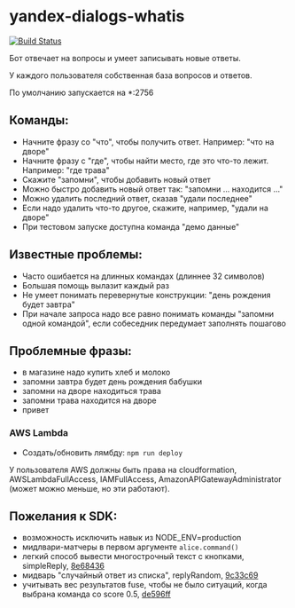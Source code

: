 # yandex-dialogs-whatis

[![Build Status](https://travis-ci.org/popstas/yandex-dialogs-whatis.svg?branch=master)](https://travis-ci.org/popstas/yandex-dialogs-whatis)

Бот отвечает на вопросы и умеет записывать новые ответы.

У каждого пользователя собственная база вопросов и ответов.

По умолчанию запускается на *:2756

## Команды:
- Начните фразу со "что", чтобы получить ответ. Например: "что на дворе"
- Начните фразу с "где", чтобы найти место, где это что-то лежит. Например: "где трава"
- Скажите "запомни", чтобы добавить новый ответ
- Можно быстро добавить новый ответ так: "запомни ... находится ..."
- Можно удалить последний ответ, сказав "удали последнее"
- Если надо удалить что-то другое, скажите, например, "удали на дворе"
- При тестовом запуске доступна команда "демо данные"

## Известные проблемы:
- Часто ошибается на длинных командах (длиннее 32 символов)
- Большая помощь вылазит каждый раз
- Не умеет понимать перевернутые конструкции: "день рождения будет завтра"
- При начале запроса надо все равно понимать команды "запомни одной командой", если собеседник передумает заполнять пошагово

## Проблемные фразы:
- в магазине надо купить хлеб и молоко
- запомни завтра будет день рождения бабушки
- запомни на дворе находиться трава
- запомни трава находится на дворе
- привет

### AWS Lambda
- Создать/обновить лямбду: `npm run deploy`

У пользователя AWS должны быть права на cloudformation, AWSLambdaFullAccess, IAMFullAccess, AmazonAPIGatewayAdministrator (может можно меньше, но эти работают).

## Пожелания к SDK:
- возможность исключить навык из NODE_ENV=production
- мидлвари-матчеры в первом аргументе `alice.command()`
- легкий способ вывести многострочный текст с кнопками, simpleReply, [8e68436](https://github.com/popstas/yandex-dialogs-whatis/commit/8e6843652a7ea8cccb2d0a1fb62ed833103e5665)
- мидварь "случайный ответ из списка", replyRandom, [9c33c69](https://github.com/popstas/yandex-dialogs-whatis/commit/9c33c692bc02c6f6f20b61f10e03d195cb00f54a)
- учитывать вес результатов fuse, чтобы не было ситуаций, когда выбрана команда со score 0.5, [de596ff](https://github.com/popstas/yandex-dialogs-whatis/commit/de596ffd00bebaa0d9a2879292e2e7deb99e54a0)
